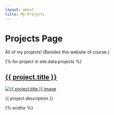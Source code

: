 ```yaml
---
layout: about
title: My Projects
---
```

<div class="social-icons">
  <a href="https://www.linkedin.com/in/chris-shobe/" target="_blank"><i class="fab fa-linkedin"></i></a>
  <a href="https://github.com/ChrisShobe" target="_blank"><i class="fab fa-github"></i></a>
  <a href="mailto:chrisshobe2000@gmail.com"><i class="fas fa-envelope"></i></a>
</div>

# Projects Page

<p>All of my projects! (Besides this website of course.)</p>

<div class="projects-container">
{% for project in site.data.projects %}
  <div class="project">
    <h2><a class="project-link" href="{{ project.title | slugify | prepend: '/' | append: '.html' }}">{{ project.title }}</a></h2>
    <a class="project-link" href="{{ project.image | prepend: site.baseurl }}"><img src="{{ project.image }}" alt="{{ project.title }} image"></a>
    <p>{{ project.description }}</p>
  </div>
{% endfor %}
</div>